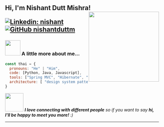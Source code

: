 <h2> Hi, I'm Nishant Dutt Mishra!
<img align='right' src="https://files.oyebesmartest.com/uploads/large/aesthetic-berlin-money-hean3kq.jpg" width="230">
</em></p>

[![Linkedin: nishant](https://img.shields.io/badge/-nishant-blue?style=flat-square&logo=Linkedin&logoColor=white&link=https://www.linkedin.com/in/nishant-dutt-mishra/)](https://www.linkedin.com/in/nishant-dutt-mishra/)
[![GitHub nishantduttm](https://img.shields.io/github/followers/thaiane?label=follow&style=social)](https://github.com/nishantduttm)


### <img src="https://media.giphy.com/media/VgCDAzcKvsR6OM0uWg/giphy.gif" width="50"> A little more about me...  

```javascript
const thai = {
  pronouns: "He" | "Him",
  code: [Python, Java, Javascript],
  tools: ["Spring MVC", "Hibernate", "Springboot"],
  architecture: [ "design system pattern"],
}
```

<img src="https://media.giphy.com/media/LnQjpWaON8nhr21vNW/giphy.gif" width="60"> <em><b>I love connecting with different people</b> so if you want to say <b>hi, I'll be happy to meet you more!</b> :)</em>

---
